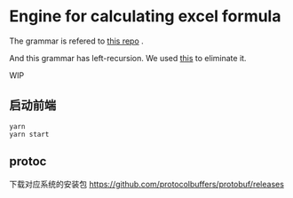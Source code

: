 # Engine for calculating excel formula

The grammar is refered to [this repo](https://github.com/spreadsheetlab/XLParser/blob/master/src/XLParser.Tests/ParserTests.cs)
.

And this grammar has left-recursion. We used [this](https://cyberzhg.github.io/toolbox/left_rec) to eliminate it.

WIP

## 启动前端

```
yarn
yarn start
```

## protoc

下载对应系统的安装包
https://github.com/protocolbuffers/protobuf/releases
